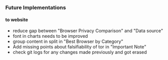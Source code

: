 ### Future Implementations
#### to website
- reduce gap between "Browser Privacy Comparison" and "Data source"
- font in charts needs to be improved
- group content in split in "Best Browser by Category"
- Add missing points about falsifiability of tor in "Important Note"
- check git logs for any changes made previously and got erased
